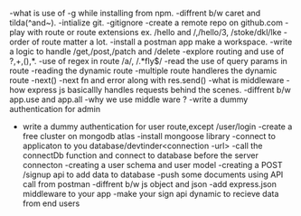 -what is use of -g while installing from npm.
-diffrent b/w caret and tilda(^and~).
-intialize git.
-gitignore
-create a remote repo on github.com
-play with route or route extensions  ex. /hello and /,/hello/3, /stoke/dkl/lke
-order of route matter a lot.
-install a postman app make a workspace.
-write a logic to handle /get,/post,/patch and /delete
-explore routing and use of ?,+,(),*.
-use of regex in route /a/, /.*fly$/
-read the use of query params in route
-reading the dynamic route
-multiple route handleres the dynamic route
-next()
-next fn and error along with res.send()
-what is middleware 
-how express js basicallly handles requests behind the scenes.
-diffrent b/w app.use and app.all
-why we use middle ware ?
-write a dummy authentication for admin
- write a dummy authentication for user route,except /user/login
-create a free cluster on mongodb atlas
-install mongoose library
-connect to applicaton to you database/devtinder<connection -url>
-call the connectDb function and connect to database before the server connecton
-creating a user schema and user model
-creating a POST /signup api to add data to database 
-push some documents using API call from postman
-diffrent b/w js object and json
-add express.json middleware to  your app
-make your sign api dynamic to recieve data from end users


